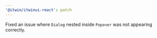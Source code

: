 ```yaml
---
'@itwin/itwinui-react': patch
---
```


Fixed an issue where `Dialog` nested inside `Popover` was not appearing correctly.
